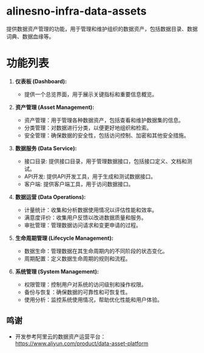 # alinesno-infra-data-assets
提供数据资产管理的功能，用于管理和维护组织的数据资产，包括数据目录、数据词典、数据血缘等。

# 功能列表

1. **仪表板 (Dashboard):**
    - 提供一个总览界面，用于展示关键指标和重要信息概览。

2. **资产管理 (Asset Management):**
    - 资产管理：用于管理各种数据资产，包括查看和维护数据集的信息。
    - 分类管理：对数据进行分类，以便更好地组织和检索。
    - 安全管理：确保数据的安全性，包括访问控制、加密和其他安全措施。

3. **数据服务 (Data Service):**
    - 接口目录: 提供接口目录，用于管理数据接口，包括接口定义、文档和测试。
    - API开发: 提供API开发工具，用于生成和测试数据接口。
    - 客户端: 提供客户端工具，用于访问数据接口。

4. **数据运营 (Data Operations):**
    - 计量统计：收集和分析数据使用情况以评估性能和效率。
    - 满意度评价：收集用户反馈以改进数据质量和服务。
    - 审批管理：管理数据访问请求和变更申请的过程。

5. **生命周期管理 (Lifecycle Management):**
   - 数据生命：管理数据在其生命周期内的不同阶段的状态变化。
   - 周期配置：定义数据生命周期的规则和流程。

6. **系统管理 (System Management):**
    - 权限管理：控制用户对系统的访问级别和操作权限。
    - 备份与恢复：确保数据的可靠性和可恢复性。
    - 使用分析：监控系统使用情况，帮助优化性能和用户体验。

## 鸣谢

- 开发参考阿里云的数据资产运营平台：https://www.aliyun.com/product/data-asset-platform